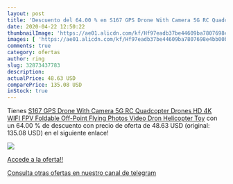```yaml
---
layout: post
title: 'Descuento del 64.00 % en S167 GPS Drone With Camera 5G RC Quadcop'
date: 2020-04-22 12:50:22
thumbnailImage: 'https://ae01.alicdn.com/kf/Hf97eadb37be44609ba7807698e4bb00bD/S167-GPS-Drone-With-Camera-5G-RC-Quadcopter-Drones-HD-4K-WIFI-FPV-Foldable-Off-Point.jpg_350x350._SL200_.jpg'
images: [ 'https://ae01.alicdn.com/kf/Hf97eadb37be44609ba7807698e4bb00bD/S167-GPS-Drone-With-Camera-5G-RC-Quadcopter-Drones-HD-4K-WIFI-FPV-Foldable-Off-Point.jpg_350x350._SL200_.jpg' ]
comments: true
category: ofertas
author: ring
slug: 32873437783
description:
actualPrice: 48.63 USD
comparePrice: 135.08 USD
inStock: true
---
```


Tienes [S167 GPS Drone With Camera 5G RC Quadcopter Drones HD 4K WIFI FPV Foldable Off-Point Flying Photos Video Dron Helicopter Toy](https://www.amazon.com/dp/32873437783/?tag=redken08-20) con un 64.00 % de descuento con precio de oferta de 48.63 USD (original: 135.08 USD) en el siguiente enlace!

[![](https://ae01.alicdn.com/kf/Hf97eadb37be44609ba7807698e4bb00bD/S167-GPS-Drone-With-Camera-5G-RC-Quadcopter-Drones-HD-4K-WIFI-FPV-Foldable-Off-Point.jpg_350x350._SL200_.jpg)](https://www.amazon.com/dp/32873437783/?tag=redken08-20)

[Accede a la oferta!!](https://www.amazon.com/dp/32873437783/?tag=redken08-20)

[Consulta otras ofertas en nuestro canal de telegram](https://t.me/s/ofertas25)
